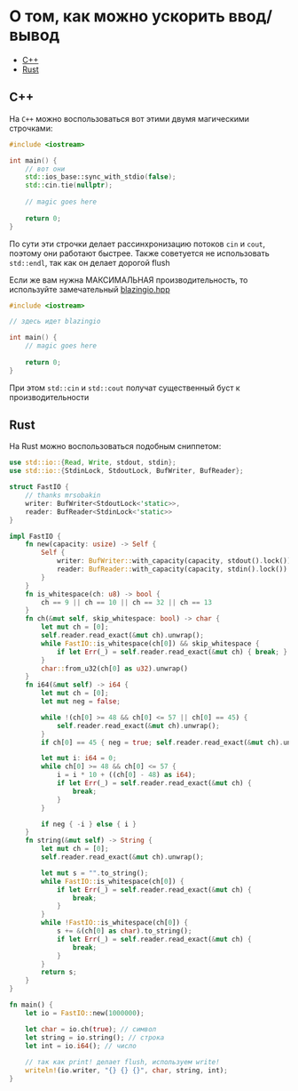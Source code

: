 # О том, как можно ускорить ввод/вывод

* [C++](#c)
* [Rust](#rust)

## C++

На `C++` можно воспользоваться вот этими двумя магическими строчками:

```c++
#include <iostream>

int main() {
    // вот они
    std::ios_base::sync_with_stdio(false);
    std::cin.tie(nullptr);
    
    // magic goes here
    
    return 0;
}
```

По сути эти строчки делает рассинхронизацию потоков `cin` и `cout`, поэтому они работают быстрее. 
Также советуется не использовать `std::endl`, так как он делает дорогой flush

Если же вам нужна МАКСИМАЛЬНАЯ производительность, то используйте замечательный [blazingio.hpp](https://github.com/purplesyringa/blazingio)

```c++
#include <iostream>

// здесь идет blazingio

int main() {
    // magic goes here
    
    return 0;
}
```

При этом `std::cin` и `std::cout` получат существенный буст к производительности

## Rust

На Rust можно воспользоваться подобным сниппетом:

```rust
use std::io::{Read, Write, stdout, stdin};
use std::io::{StdinLock, StdoutLock, BufWriter, BufReader};

struct FastIO {
    // thanks mrsobakin
    writer: BufWriter<StdoutLock<'static>>,
    reader: BufReader<StdinLock<'static>>
}

impl FastIO {
    fn new(capacity: usize) -> Self {
        Self {
            writer: BufWriter::with_capacity(capacity, stdout().lock()),
            reader: BufReader::with_capacity(capacity, stdin().lock())
        }
    }
    fn is_whitespace(ch: u8) -> bool {
        ch == 9 || ch == 10 || ch == 32 || ch == 13
    }
    fn ch(&mut self, skip_whitespace: bool) -> char {
        let mut ch = [0];
        self.reader.read_exact(&mut ch).unwrap();
        while FastIO::is_whitespace(ch[0]) && skip_whitespace {
            if let Err(_) = self.reader.read_exact(&mut ch) { break; }
        }
        char::from_u32(ch[0] as u32).unwrap()
    }
    fn i64(&mut self) -> i64 {
        let mut ch = [0];
        let mut neg = false;

        while !(ch[0] >= 48 && ch[0] <= 57 || ch[0] == 45) {
            self.reader.read_exact(&mut ch).unwrap();
        }
        if ch[0] == 45 { neg = true; self.reader.read_exact(&mut ch).unwrap(); }

        let mut i: i64 = 0;
        while ch[0] >= 48 && ch[0] <= 57 {
            i = i * 10 + ((ch[0] - 48) as i64);
            if let Err(_) = self.reader.read_exact(&mut ch) {
                break;
            }
        }

        if neg { -i } else { i }
    }
    fn string(&mut self) -> String {
        let mut ch = [0];
        self.reader.read_exact(&mut ch).unwrap();

        let mut s = "".to_string();
        while FastIO::is_whitespace(ch[0]) {
            if let Err(_) = self.reader.read_exact(&mut ch) {
                break;
            }
        }
        while !FastIO::is_whitespace(ch[0]) {
            s += &(ch[0] as char).to_string();
            if let Err(_) = self.reader.read_exact(&mut ch) {
                break;
            }
        }
        return s;
    }
}

fn main() {
    let io = FastIO::new(1000000);

    let char = io.ch(true); // символ
    let string = io.string(); // строка
    let int = io.i64(); // число
    
    // так как print! делает flush, используем write!
    writeln!(io.writer, "{} {} {}", char, string, int);
}
```
